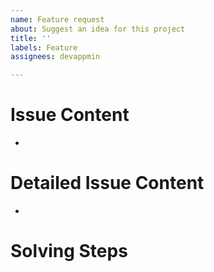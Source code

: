 ```yaml
---
name: Feature request
about: Suggest an idea for this project
title: ''
labels: Feature
assignees: devappmin

---
```


# Issue Content
- 

# Detailed Issue Content
- 

# Solving Steps
